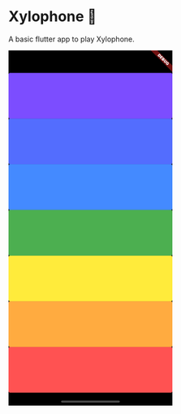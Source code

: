 # Xylophone 🎹

A basic flutter app to play Xylophone.

<img src="assets/xylophonedemo.png" height="700">